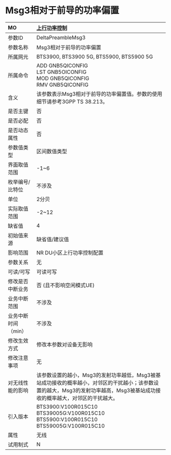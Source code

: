 # Msg3相对于前导的功率偏置<table><thread><tr><th align = "left">MO</th><th align = "left"><a href = "index.html#Msg3相对于前导的功率偏置-7">上行功率控制</a></td></tr></thread><tbody><tr><td>参数ID</td><td>DeltaPreambleMsg3</td></tr><tr><td>参数名称</td><td>Msg3相对于前导的功率偏置</td></tr><tr><td>所属网元</td><td>BTS3900, BTS3900 5G, BTS5900, BTS5900 5G</td></tr><tr><td>所属命令</td><td>ADD GNB5QICONFIG<br>LST GNB5OICONFIG<br>MOD GNB5QICONFIG<br>RMV GNB5QICONFIG</td></tr><tr><td>含义</td><td>该参数表示Msg3相对于前导的功率偏置值。参数的使用细节请参考3GPP TS 38.213。</td></tr><tr><td>是否主键</td><td>否</td></tr><tr><td>是否必配</td><td>否</td></tr><tr><td>是否动态属性</td><td>否</td></tr><tr><td>参数值类型</td><td>区间数值类型</td></tr><tr><td>界面取值范围</td><td>-1~6</td></tr><tr><td>枚举编号/比特位</td><td>不涉及</td></tr><tr><td>单位</td><td>2分贝</td></tr><tr><td>实际取值范围</td><td>-2~12</td></tr><tr><td>缺省值</td><td>4</td></tr><tr><td>初始值来源</td><td>缺省值/建议值</td></tr><tr><td>影响范围</td><td>NR DU小区上行功率控制配置</td></tr><tr><td>参数关系</td><td>无</td></tr><tr><td>可读/可写</td><td>可读可写</td></tr><tr><td>修改是否中断业务</td><td>否 (且不影响空闲模式UE)</td></tr><tr><td>业务中断范围</td><td>不涉及</td></tr><tr><td>业务中断时间（min）</td><td>不涉及</td></tr><tr><td>修改生效方式</td><td>修改本参数对设备无影响</td></tr><tr><td>修改注意事项</td><td>无</td></tr><tr><td>对无线性能的影响</td><td>该参数设置的越小，Msg3的发射功率越低，Msg3被基站成功接收的概率越小，对邻区的干扰越小；该参数设置的越大，Msg3的发射功率越高，Msg3被基站成功接收的概率越大，对邻区的干扰越大。</td></tr><tr><td>引入版本</td><td>BTS3900:V100R015C10<br>BTS39005G:V100R015C10<br>BTS5900:V100R015C10<br>BTS59005G:V100R015C10</td></tr><tr><td>属性</td><td>无线</td></tr><tr><td>试用制式</td><td>N</td></tr></tbody></table>